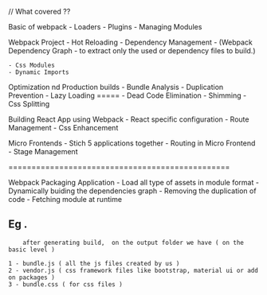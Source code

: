// What covered ??

Basic of webpack 
    - Loaders
    - Plugins
    - Managing Modules

Webpack Project
    - Hot Reloading
    - Dependency Management - (Webpack Dependency Graph - to extract only the used or   dependency files to build.)

    - Css Modules
    - Dynamic Imports

Optimization nd Production builds
    - Bundle Analysis
    - Duplication Prevention
    - Lazy Loading
    =====
    - Dead Code Elimination
    - Shimming
    - Css Splitting

Building React App using Webpack
    - React specific configuration
    - Route Management
    - Css Enhancement

Micro Frontends
    - Stich 5 applications together
    - Routing in Micro Frontend
    - Stage Management


================================================

Webpack Packaging Application
    - Load all type of assets in module format
    - Dynamically buiding the dependencies graph
    - Removing the duplication of code
    - Fetching module at runtime


Eg .
----
        after generating build,  on the output folder we have ( on the basic level )
    
    1 - bundle.js ( all the js files created by us )
    2 - vendor.js ( css framework files like bootstrap, material ui or add on packages )
    3 - bundle.css ( for css files )



